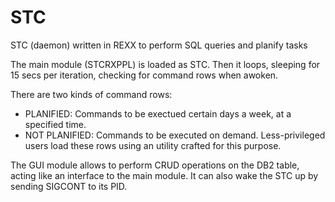 STC
===

STC (daemon) written in REXX to perform SQL queries and planify tasks

The main module (STCRXPPL) is loaded as STC. Then it loops, sleeping for 15 secs per iteration,
checking for command rows when awoken.

There are two kinds of command rows:

- PLANIFIED: Commands to be exectued certain days a week, at a specified time.
- NOT PLANIFIED: Commands to be executed on demand. Less-privileged users load these rows using 
an utility crafted for this purpose.

The GUI module allows to perform CRUD operations on the DB2 table, acting like an interface to the main module.
It can also wake the STC up by sending SIGCONT to its PID.
